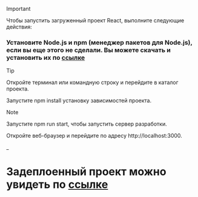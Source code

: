 > [!IMPORTANT]
>  Чтобы запустить загруженный проект React, выполните следующие действия:

### Установите Node.js и npm (менеджер пакетов для Node.js), если вы еще этого не сделали. Вы можете скачать и установить их по [ссылке](https://nodejs.org/en/download/)

> [!TIP] 
> Откройте терминал или командную строку и перейдите в каталог проекта.

Запустите npm install установку зависимостей проекта.

> [!NOTE]
> Запустите npm run start, чтобы запустить сервер разработки.

Откройте веб-браузер и перейдите по адресу http://localhost:3000.

_

# Задеплоенный проект можно увидеть по [ссылке](https://vard-project.vercel.app/)